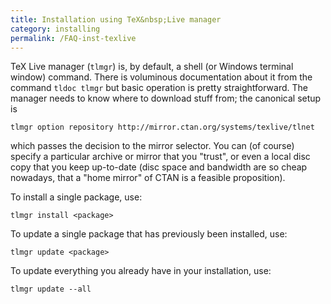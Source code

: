 ```yaml
---
title: Installation using TeX&nbsp;Live manager
category: installing
permalink: /FAQ-inst-texlive
---
```


TeX&nbsp;Live manager (`tlmgr`) is, by default, a shell (or
Windows terminal window) command.  There is voluminous documentation
about it from the command
  `tldoc tlmgr`
but basic operation is pretty straightforward.  The manager needs to
know where to download stuff from; the canonical setup is
```
tlmgr option repository http://mirror.ctan.org/systems/texlive/tlnet
```
which passes the decision to the mirror selector.  You can (of course)
specify a particular archive or mirror that you "trust", or even a
local disc copy that you keep up-to-date (disc space and bandwidth are
so cheap nowadays, that a "home mirror" of CTAN is a feasible
proposition).

To install a single package, use:
```
tlmgr install <package>
```

To update a single package that has previously been installed, use:
```
tlmgr update <package>
```

To update everything you already have in your installation, use:
```
tlmgr update --all
```

